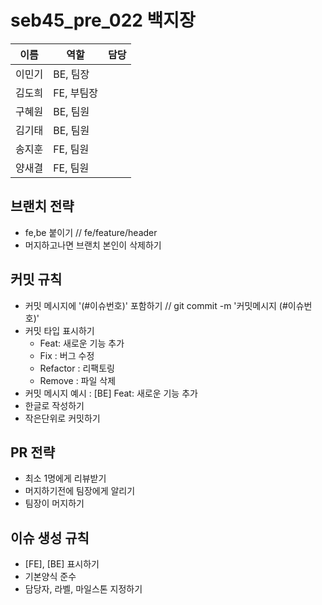 # seb45_pre_022 백지장
| 이름 | 역할 | 담당 |
| --- | --- | --- |
| 이민기 | BE, 팀장 |  |
| 김도희 | FE, 부팀장 |  |
| 구혜원 | BE, 팀원 |  |
| 김기태 | BE, 팀원 |  |
| 송지훈 | FE, 팀원 |  |
| 양새결 | FE, 팀원 |  |

## 브랜치 전략
- fe,be 붙이기 // fe/feature/header
- 머지하고나면 브랜치 본인이 삭제하기

## 커밋 규칙
- 커밋 메시지에 '(#이슈번호)' 포함하기 // git commit -m '커밋메시지 (#이슈번호)'
- 커밋 타입 표시하기
  - Feat: 새로운 기능 추가
  - Fix : 버그 수정
  - Refactor : 리팩토링
  - Remove : 파일 삭제 
- 커밋 메시지 예시 : [BE] Feat: 새로운 기능 추가
- 한글로 작성하기
- 작은단위로 커밋하기

## PR 전략
- 최소 1명에게 리뷰받기
- 머지하기전에 팀장에게 알리기
- 팀장이 머지하기

## 이슈 생성 규칙
- [FE], [BE] 표시하기
- 기본양식 준수
- 담당자, 라벨, 마일스톤 지정하기
